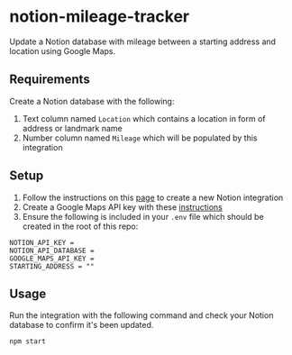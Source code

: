 # notion-mileage-tracker

Update a Notion database with mileage between a starting address and location using Google Maps.

## Requirements

Create a Notion database with the following:

1. Text column named `Location` which contains a location in form of address or landmark name
2. Number column named `Mileage` which will be populated by this integration

## Setup

1. Follow the instructions on this [page](https://developers.notion.com/docs/create-a-notion-integration) to create a new Notion integration
2. Create a Google Maps API key with these [instructions](https://developers.google.com/maps/documentation/javascript/get-api-key)
3. Ensure the following is included in your `.env` file which should be created in the root of this repo:

```
NOTION_API_KEY =
NOTION_API_DATABASE =
GOOGLE_MAPS_API_KEY =
STARTING_ADDRESS = ""
```

## Usage

Run the integration with the following command and check your Notion database to confirm it's been updated.

```
npm start
```
